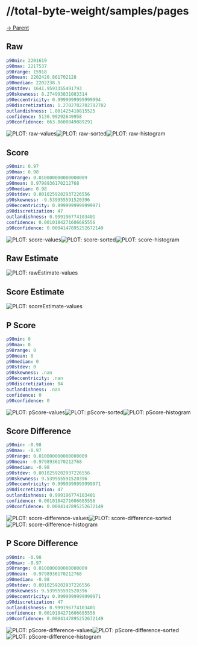 
# //total-byte-weight/samples/pages

[→ Parent](../..)


## Raw


```yaml
p90min: 2201619
p90max: 2217537
p90range: 15918
p90mean: 2202420.861702128
p90median: 2202238.5
p90stdev: 1641.9593355491793
p90skewness: 8.274993831083314
p90eccentricity: 0.9999999999999994
p90discretization: 1.2702702702702702
outlandishness: 1.001425410815525
confidence: 5130.99292649958
p90confidence: 663.8600849089291

```

![PLOT: raw-values](./raw/values.svg)![PLOT: raw-sorted](./raw/sorted.svg)![PLOT: raw-histogram](./raw/histogram.svg)
## Score


```yaml
p90min: 0.97
p90max: 0.98
p90range: 0.010000000000000009
p90mean: 0.9798936170212768
p90median: 0.98
p90stdev: 0.0010259202937226556
p90skewness: -9.539955591520396
p90eccentricity: 0.9999999999999971
p90discretization: 47
outlandishness: 0.999196774103401
confidence: 0.0010184271606685556
p90confidence: 0.0004147895252672149

```

![PLOT: score-values](./score/values.svg)![PLOT: score-sorted](./score/sorted.svg)![PLOT: score-histogram](./score/histogram.svg)
## Raw Estimate

![PLOT: rawEstimate-values](./rawEstimate/values.svg)
## Score Estimate

![PLOT: scoreEstimate-values](./scoreEstimate/values.svg)
## P Score


```yaml
p90min: 0
p90max: 0
p90range: 0
p90mean: 0
p90median: 0
p90stdev: 0
p90skewness: .nan
p90eccentricity: .nan
p90discretization: 94
outlandishness: .nan
confidence: 0
p90confidence: 0

```

![PLOT: pScore-values](./pScore/values.svg)![PLOT: pScore-sorted](./pScore/sorted.svg)![PLOT: pScore-histogram](./pScore/histogram.svg)
## Score Difference


```yaml
p90min: -0.98
p90max: -0.97
p90range: 0.010000000000000009
p90mean: -0.9798936170212768
p90median: -0.98
p90stdev: 0.0010259202937226556
p90skewness: 9.539955591520396
p90eccentricity: 0.9999999999999971
p90discretization: 47
outlandishness: 0.999196774103401
confidence: 0.0010184271606685556
p90confidence: 0.0004147895252672149

```

![PLOT: score-difference-values](./score-difference/values.svg)![PLOT: score-difference-sorted](./score-difference/sorted.svg)![PLOT: score-difference-histogram](./score-difference/histogram.svg)
## P Score Difference


```yaml
p90min: -0.98
p90max: -0.97
p90range: 0.010000000000000009
p90mean: -0.9798936170212768
p90median: -0.98
p90stdev: 0.0010259202937226556
p90skewness: 9.539955591520396
p90eccentricity: 0.9999999999999971
p90discretization: 47
outlandishness: 0.999196774103401
confidence: 0.0010184271606685556
p90confidence: 0.0004147895252672149

```

![PLOT: pScore-difference-values](./pScore-difference/values.svg)![PLOT: pScore-difference-sorted](./pScore-difference/sorted.svg)![PLOT: pScore-difference-histogram](./pScore-difference/histogram.svg)